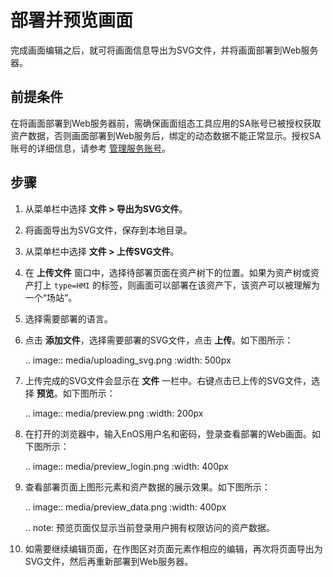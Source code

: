 # 部署并预览画面

完成画面编辑之后，就可将画面信息导出为SVG文件，并将画面部署到Web服务器。

## 前提条件

在将画面部署到Web服务器前，需确保画面组态工具应用的SA账号已被授权获取资产数据，否则画面部署到Web服务后，绑定的动态数据不能正常显示。授权SA账号的详细信息，请参考 [管理服务账号](/docs/enos/zh_CN/latest/iam/howto/service_account/managing_service_account.html)。

## 步骤

1. 从菜单栏中选择 **文件 > 导出为SVG文件**。

2. 将画面导出为SVG文件，保存到本地目录。

3. 从菜单栏中选择 **文件 > 上传SVG文件**。

4. 在 **上传文件** 窗口中，选择待部署页面在资产树下的位置。如果为资产树或资产打上 `type=HMI` 的标签，则画面可以部署在该资产下，该资产可以被理解为一个“场站”。

5. 选择需要部署的语言。

6. 点击 **添加文件**，选择需要部署的SVG文件，点击 **上传**。如下图所示：

   .. image:: media/uploading_svg.png
      :width: 500px

7. 上传完成的SVG文件会显示在 **文件** 一栏中。右键点击已上传的SVG文件，选择 **预览**。如下图所示：

   .. image:: media/preview.png
      :width: 200px

8. 在打开的浏览器中，输入EnOS用户名和密码，登录查看部署的Web画面。如下图所示：

   .. image:: media/preview_login.png
      :width: 400px

9. 查看部署页面上图形元素和资产数据的展示效果。如下图所示：

   .. image:: media/preview_data.png
      :width: 400px

   .. note: 预览页面仅显示当前登录用户拥有权限访问的资产数据。

10. 如需要继续编辑页面，在作图区对页面元素作相应的编辑，再次将页面导出为SVG文件，然后再重新部署到Web服务器。
